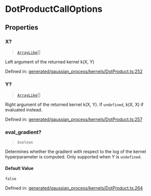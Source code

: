 # DotProductCallOptions

## Properties

### X?

> [`ArrayLike`](../types/ArrayLike.md)[]

Left argument of the returned kernel k(X, Y)

Defined in:  [generated/gaussian\_process/kernels/DotProduct.ts:252](https://github.com/transitive-bullshit/scikit-learn-ts/blob/b59c1ff/packages/sklearn/src/generated/gaussian_process/kernels/DotProduct.ts#L252)

### Y?

> [`ArrayLike`](../types/ArrayLike.md)[]

Right argument of the returned kernel k(X, Y). If `undefined`, k(X, X) if evaluated instead.

Defined in:  [generated/gaussian\_process/kernels/DotProduct.ts:257](https://github.com/transitive-bullshit/scikit-learn-ts/blob/b59c1ff/packages/sklearn/src/generated/gaussian_process/kernels/DotProduct.ts#L257)

### eval\_gradient?

> `boolean`

Determines whether the gradient with respect to the log of the kernel hyperparameter is computed. Only supported when Y is `undefined`.

#### Default Value

`false`

Defined in:  [generated/gaussian\_process/kernels/DotProduct.ts:264](https://github.com/transitive-bullshit/scikit-learn-ts/blob/b59c1ff/packages/sklearn/src/generated/gaussian_process/kernels/DotProduct.ts#L264)
